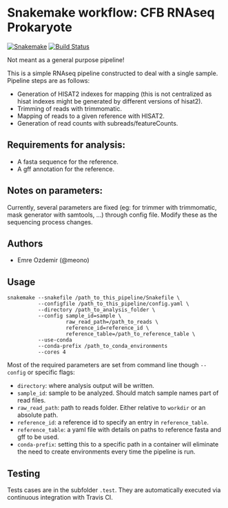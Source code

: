 # Snakemake workflow: CFB RNAseq Prokaryote

[![Snakemake](https://img.shields.io/badge/snakemake-≥5.5.4-brightgreen.svg)](https://snakemake.bitbucket.io)
[![Build Status](https://travis-ci.org/snakemake-workflows/cfb_rnaseq_prokaryote.svg?branch=master)](https://travis-ci.org/snakemake-workflows/cfb_rnaseq_prokaryote)

Not meant as a general purpose pipeline! 

This is a simple RNAseq pipeline constructed to deal with a single sample. Pipeline steps are as follows:
- Generation of HISAT2 indexes for mapping (this is not centralized as hisat indexes might be generated by different versions of hisat2).  
- Trimming of reads with trimmomatic.
- Mapping of reads to a given reference with HISAT2.
- Generation of read counts with subreads/featureCounts.


## Requirements for analysis:

- A fasta sequence for the reference.
- A gff annotation for the reference.
 
## Notes on parameters:

Currently, several parameters are fixed (eg: for trimmer with trimmomatic, mask generator with samtools, ...) through config file. Modify these as the sequencing process changes.
   
## Authors

* Emre Ozdemir (@meono)

## Usage

    snakemake --snakefile /path_to_this_pipeline/Snakefile \
              --configfile /path_to_this_pipeline/config.yaml \
              --directory /path_to_analysis_folder \
              --config sample_id=sample \
                       raw_read_path=/path_to_reads \
                       reference_id=reference_id \
                       reference_table=/path_to_reference_table \
              --use-conda
              --conda-prefix /path_to_conda_environments 
              --cores 4

Most of the required parameters are set from command line though `--config` or specific flags:
 
 - `directory`: where analysis output will be written.
 - `sample_id`: sample to be analyzed. Should match sample names part of read files.
 - `raw_read_path`: path to reads folder. Either relative to `workdir` or an absolute path.
 - `reference_id`: a reference id to specify an entry in `reference_table`.
 - `reference_table`: a yaml file with details on paths to reference fasta and gff to be used.
 - `conda-prefix`: setting this to a specific path in a container will eliminate the need to create environments every time the pipeline is run.   
  

## Testing

Tests cases are in the subfolder `.test`. They are automatically executed via continuous integration with Travis CI.
